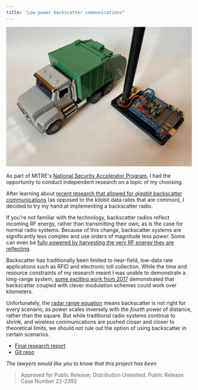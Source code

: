 ```yaml
---
title: "Low-power backscatter communications"
---
```


![backscatter module with test truck](/assets/img/backscatter-truck.jpeg)

As part of MITRE's [National Security Accelerator Program][1], I had the opportunity to conduct independent research on a topic of my choosing.

After learning about [recent research that allowed for *gigabit* backscatter communications][2] (as opposed to the kilobit data rates that are common), I decided to try my hand at implementing a backscatter radio.

If you're not familiar with the technology, backscatter radios reflect incoming RF energy, rather than transmitting their own, as is the case for normal radio systems. Because of this change, backscatter systems are significantly less complex and use orders of magnitude less power. Some can even be [fully powered by harvesting the very RF energy they are reflecting][4].

Backscatter has traditionally been limited to near-field, low-data rate applications such as RFID and electronic toll collection. While the time and resource constraints of my research meant I was unable to demonstrate a long-range system, [some exciting work from 2017][3] demonstrated that backscatter coupled with clever modulation schemes could work over kilometers.

Unfortunately, the [radar range equation][5] means backscatter is not right for every scenario, as power scales inversely with the *fourth* power of distance, rather than the square. But while traditional radio systems continue to shrink, and wireless communications are pushed closer and closer to theoretical limits, we should not rule out the option of using backscatter in certain scenarios.

- [Final research report][6]
- [Git repo][7]

*The lawyers would like you to know that this project has been*

> Approved for Public Release; Distribution Unlimited. Public Release Case Number 22-2392

[1]: https://careers.mitre.org/nsap
[2]: https://www.nature.com/articles/s41928-021-00588-8
[3]: https://doi.org/10.1145/3130970
[4]: https://batteryfreephone.cs.washington.edu/
[5]: https://en.wikipedia.org/wiki/Radar#Radar_range_equation
[6]: /assets/files/capstone.pdf
[7]: https://github.com/elimbaum/nsap-backscatter-capstone
